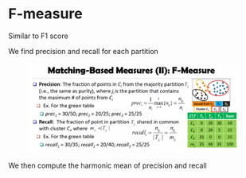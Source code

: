 # F-measure

Similar to F1 score

We find precision and recall for each partition

<figure><img src="../../.gitbook/assets/image (1).png" alt=""><figcaption></figcaption></figure>

We then compute the harmonic mean of precision and recall
